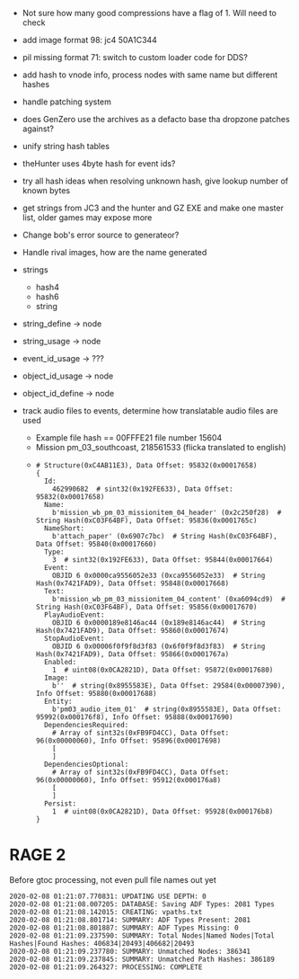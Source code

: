 


* Not sure how many good compressions have a flag of 1. Will need to check
* add image format 98: jc4 50A1C344
* pil missing format 71: switch to custom loader code for DDS? 
* add hash to vnode info, process nodes with same name but different hashes
* handle patching system
* does GenZero use the archives as a defacto base tha dropzone patches against?

* unify string hash tables
* theHunter uses 4byte hash for event ids?
* try all hash ideas when resolving unknown hash, give lookup number of known bytes
* get strings from JC3 and the hunter and GZ EXE and make one master list, older games may expose more
* Change bob's error source to generateor?

* Handle rival images, how are the name generated

* strings
  * hash4
  * hash6
  * string
* string_define -> node
* string_usage -> node

* event_id_usage -> ???
* object_id_usage -> node
* object_id_define -> node


* track audio files to events, determine how translatable audio files are used  
  * Example file hash == 00FFFE21 file number 15604
  * Mission pm_03_southcoast, 218561533  (flicka translated to english)
  * ```
    # Structure(0xC4AB11E3), Data Offset: 95832(0x00017658)
    {
      Id:
        462990682  # sint32(0x192FE633), Data Offset: 95832(0x00017658)
      Name:
        b'mission_wb_pm_03_missionitem_04_header' (0x2c250f28)  # String Hash(0xC03F64BF), Data Offset: 95836(0x0001765c)
      NameShort:
        b'attach_paper' (0x6907c7bc)  # String Hash(0xC03F64BF), Data Offset: 95840(0x00017660)
      Type:
        3  # sint32(0x192FE633), Data Offset: 95844(0x00017664)
      Event:
        OBJID 6 0x0000ca9556052e33 (0xca9556052e33)  # String Hash(0x7421FAD9), Data Offset: 95848(0x00017668)
      Text:
        b'mission_wb_pm_03_missionitem_04_content' (0xa6094cd9)  # String Hash(0xC03F64BF), Data Offset: 95856(0x00017670)
      PlayAudioEvent:
        OBJID 6 0x0000189e8146ac44 (0x189e8146ac44)  # String Hash(0x7421FAD9), Data Offset: 95860(0x00017674)
      StopAudioEvent:
        OBJID 6 0x00006f0f9f8d3f83 (0x6f0f9f8d3f83)  # String Hash(0x7421FAD9), Data Offset: 95866(0x0001767a)
      Enabled:
        1  # uint08(0x0CA2821D), Data Offset: 95872(0x00017680)
      Image:
        b''  # string(0x8955583E), Data Offset: 29584(0x00007390), Info Offset: 95880(0x00017688)
      Entity:
        b'pm03_audio_item_01'  # string(0x8955583E), Data Offset: 95992(0x000176f8), Info Offset: 95888(0x00017690)
      DependenciesRequired:
        # Array of sint32s(0xFB9FD4CC), Data Offset: 96(0x00000060), Info Offset: 95896(0x00017698)
        [
        ]
      DependenciesOptional:
        # Array of sint32s(0xFB9FD4CC), Data Offset: 96(0x00000060), Info Offset: 95912(0x000176a8)
        [
        ]
      Persist:
        1  # uint08(0x0CA2821D), Data Offset: 95928(0x000176b8)
    }
    ```
    
# RAGE 2
Before gtoc processing, not even pull file names out yet
```
2020-02-08 01:21:07.770831: UPDATING USE DEPTH: 0
2020-02-08 01:21:08.007205: DATABASE: Saving ADF Types: 2081 Types
2020-02-08 01:21:08.142015: CREATING: vpaths.txt
2020-02-08 01:21:08.801714: SUMMARY: ADF Types Present: 2081
2020-02-08 01:21:08.801887: SUMMARY: ADF Types Missing: 0 
2020-02-08 01:21:09.237590: SUMMARY: Total Nodes|Named Nodes|Total Hashes|Found Hashes: 406834|20493|406682|20493
2020-02-08 01:21:09.237780: SUMMARY: Unmatched Nodes: 386341
2020-02-08 01:21:09.237845: SUMMARY: Unmatched Path Hashes: 386189
2020-02-08 01:21:09.264327: PROCESSING: COMPLETE
```